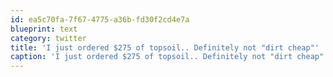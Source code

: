 ```yaml
---
id: ea5c70fa-7f67-4775-a36b-fd30f2cd4e7a
blueprint: text
category: twitter
title: 'I just ordered $275 of topsoil.. Definitely not "dirt cheap"'
caption: 'I just ordered $275 of topsoil.. Definitely not "dirt cheap"'
---
```

